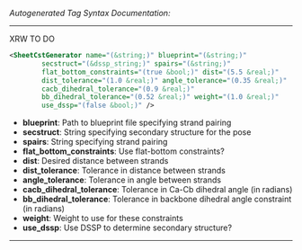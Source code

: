 <!-- THIS IS AN AUTOGENERATED FILE: Don't edit it directly, instead change the schema definition in the code itself. -->

_Autogenerated Tag Syntax Documentation:_

---
XRW TO DO

```xml
<SheetCstGenerator name="(&string;)" blueprint="(&string;)"
        secstruct="(&dssp_string;)" spairs="(&string;)"
        flat_bottom_constraints="(true &bool;)" dist="(5.5 &real;)"
        dist_tolerance="(1.0 &real;)" angle_tolerance="(0.35 &real;)"
        cacb_dihedral_tolerance="(0.9 &real;)"
        bb_dihedral_tolerance="(0.52 &real;)" weight="(1.0 &real;)"
        use_dssp="(false &bool;)" />
```

-   **blueprint**: Path to blueprint file specifying strand pairing
-   **secstruct**: String specifying secondary structure for the pose
-   **spairs**: String specifying strand pairing
-   **flat_bottom_constraints**: Use flat-bottom constraints?
-   **dist**: Desired distance between strands
-   **dist_tolerance**: Tolerance in distance between strands
-   **angle_tolerance**: Tolerance in angle between strands
-   **cacb_dihedral_tolerance**: Tolerance in Ca-Cb dihedral angle (in radians)
-   **bb_dihedral_tolerance**: Tolerance in backbone dihedral angle constraint (in radians)
-   **weight**: Weight to use for these constraints
-   **use_dssp**: Use DSSP to determine secondary structure?

---
